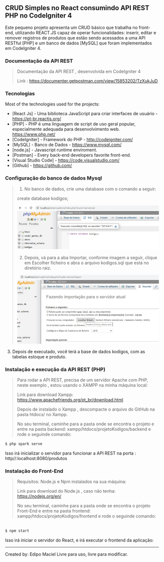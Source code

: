 ## CRUD Simples no React consumindo API REST PHP no CodeIgniter 4

Este pequeno projeto apresenta um CRUD básico que trabalha no front-end, utilizando REACT.JS  capaz de operar funcionalidades: inserir, editar e remover registros de produtos que estão sendo acessados a uma API RESTful [PHP] e um banco de dados [MySQL] que foram implementados em CodeIgniter 4.

### Documentação da API REST

>Documentação da API REST , desenvolvida em CodeIgniter 4
>
>Link : https://documenter.getpostman.com/view/15853202/TzXukJuD


### Tecnologias

Most of the technologies used for the projects:

* [React Js] - Uma biblioteca JavaScript para criar interfaces de usuário - https://pt-br.reactjs.org/
* [PHP] - PHP é uma linguagem de script de uso geral popular, especialmente adequada para desenvolvimento web. https://www.php.net/
* [CodeIgniter] - Framework do PHP - http://codeigniter.com/
* [MySQL] - Banco de Dados - https://www.mysql.com/
* [node.js] - Javascript runtime enviroment.
* [Postman] - Every back-end developers favorite front-end.
* [Visual Studio Code] - https://code.visualstudio.com/
* [Github] - https://github.com/



### Configuração do banco de dados Mysql

>1. No banco de dados, crie uma database com o comando a seguir:
>
>create database kodigos;
>
>![](imagens_readme\createdatabase.jpg)
>
>2. Depois, vá para a aba Importar, conforme imagem a seguir, clique em Escolher ficheiro e abra o arquivo kodigos.sql que está no diretório raiz.
>
>   ![](imagens_readme\adicionandosql.jpg)
>
>



3. Depois de executado, você terá a base de dados kodigos, com as tabelas estoque e produto.

### Instalação e execução da API REST (PHP)
>Para rodar a API REST, precisa de um servidor Apache com PHP, neste exemplo , estou usando o XAMPP na minha máquina local:
>
>Link para download Xampp: https://www.apachefriends.org/pt_br/download.html
>
>Depois de instalado o Xampp , descompacte o arquivo do GitHub na pasta htdocs/ no Xampp.
>
>No seu terminal, caminhe para  a pasta onde se encontra o projeto e entre na pasta backend: xampp/htdocs/projetoKodigos/backend e rode o seguinde comando:
```sh
$ php spark serve
```

Isso irá inicializar o servidor para funcionar a API REST na porta : http//:localhost:8080/produtos

### Instalação do Front-End

>Requisitos: Node.js e Npm instalados na sua máquina:
>
>Link para download do Node.js , caso não tenha: https://nodejs.org/en/
>
>No seu terminal, caminhe para  a pasta onde se encontra o projeto Front-End e entre na pasta frontend: xampp/htdocs/projetoKodigos/frontend e rode o seguinde comando:

```sh

$ npm start
```

Isso irá iniciar o servidor do React, e irá executar o frontend da aplicação:



----
Created by: Edipo Maciel
Livre para uso, livre para modificar.